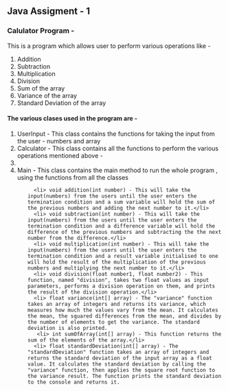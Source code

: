## Java Assigment - 1

### Calulator Program - 

This is a program which allows user to perform various operations like -
1. Addition 
2. Subtraction
3. Multiplication
4. Division
5. Sum of the array
6. Variance of the array
7. Standard Deviation of the array

#### The various clases used in the program are - 
<ol>
<li> UserInput - This class contains the functions for taking the input from the user - numbers and array</li>
<li> Calculator - This class contains all the functions to perform the various operations mentioned above - <li>
<li> Main - This class contains the main method to run the whole program , using the functions from all the classes
   <ol>
     
      <li> void addition(int number) - This will take the input(numbers) from the users until the user enters the termination condition and a sum variable will hold the sum of the previous numbers and adding the next number to it.</li>
      <li> void subtraction(int number) - This will take the input(numbers) from the users until the user enters the termination condition and a difference variable will hold the difference of the previous numbers and subtracting the the next number from the difference.</li>
      <li> void multiplication(int number) - This will take the input(numbers) from the users until the user enters the termination condition and a result variable initialised to one will hold the result of the multiplication of the previous numbers and multiplying the next number to it.</li>
      <li> void division(float number1, float number2) - This function, named "division", takes two float values as input parameters, performs a division operation on them, and prints the result of the division operation.</li>
      <li> float variance(int[] array) - The "variance" function takes an array of integers and returns its variance, which measures how much the values vary from the mean. It calculates the mean, the squared differences from the mean, and divides by the number of elements to get the variance. The standard deviation is also printed.
       <li> int sumOfArray(int[] array) - This function returns the sum of the elements of the array.</li>
      <li> float standardDeviation(int[] array) - The "standardDeviation" function takes an array of integers and returns the standard deviation of the input array as a float value. It calculates the standard deviation by calling the "variance" function, then applies the square root function to the variance result. The function prints the standard deviation to the console and returns it.

</ol>
   <ol>
